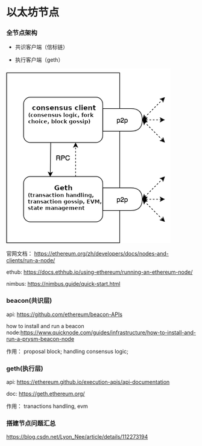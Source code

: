 # 以太坊节点

### 全节点架构

- 共识客户端（信标链）

- 执行客户端（geth）

![](./img/client-architecture.png)

官网文档： https://ethereum.org/zh/developers/docs/nodes-and-clients/run-a-node/

ethub: https://docs.ethhub.io/using-ethereum/running-an-ethereum-node/

nimbus: https://nimbus.guide/quick-start.html

### beacon(共识层)

api:  https://github.com/ethereum/beacon-APIs

how to install and run a beacon node:https://www.quicknode.com/guides/infrastructure/how-to-install-and-run-a-prysm-beacon-node

作用： proposal block; handling consensus logic;



### geth(执行层)

api: https://ethereum.github.io/execution-apis/api-documentation

doc: https://geth.ethereum.org/

作用： tranactions handling, evm

### 搭建节点问题汇总

https://blog.csdn.net/Lyon_Nee/article/details/112273194